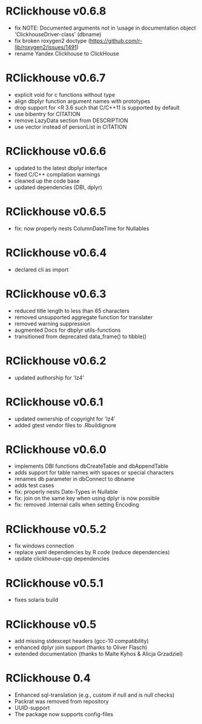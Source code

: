 RClickhouse v0.6.8
==============

 * fix NOTE: Documented arguments not in \usage in documentation object 'ClickhouseDriver-class' (dbname)
 * fix broken roxygen2 doctype (https://github.com/r-lib/roxygen2/issues/1491)
 * rename Yandex Clickhouse to ClickHouse

RClickhouse v0.6.7
==============

 * explicit void for c functions without type
 * align dbplyr function argument names with prototypes
 * drop support for <R 3.6 such that C/C++11 is supported by default
 * use bibentry for CITATION
 * remove LazyData section from DESCRIPTION
 * use vector instead of personList in CITATION

RClickhouse v0.6.6
==============

 * updated to the latest dbplyr interface
 * fixed C/C++ compilation warnings
 * cleaned up the code base
 * updated dependencies (DBI, dplyr)


RClickhouse v0.6.5
==============

 * fix: now properly nests ColumnDateTime for Nullables
 
RClickhouse v0.6.4
==============

 * declared cli as import

RClickhouse v0.6.3
==============

 * reduced title length to less than 65 characters
 * removed unsupported aggregate function for translater
 * removed warning suppression
 * augmented Docs for dbplyr utils-functions
 * transitioned from deprecated data_frame() to tibble()

RClickhouse v0.6.2
==============

 * updated authorship for 'lz4'

RClickhouse v0.6.1
==============

 * updated ownership of copyright for 'lz4'
 * added gtest vendor files to .Rbuildignore

RClickhouse v0.6.0
==============

 * implements DBI functions dbCreateTable and dbAppendTable
 * adds support for table names with spaces or special characters
 * renames db parameter in dbConnect to dbname
 * adds test cases
 * fix: properly nests Date-Types in Nullable
 * fix: join on the same key when using dplyr is now possible
 * fix: removed .Internal calls when setting Encoding


RClickhouse v0.5.2
==============

 * fix windows connection
 * replace yaml dependencies by R code (reduce dependencies)
 * update clickhouse-cpp dependencies


RClickhouse v0.5.1
==============

 * fixes solaris build


RClickhouse v0.5
==============

 * add missing stdexcept headers (gcc-10 compatibility)
 * enhanced dplyr join support (thanks to Oliver Flasch)
 * extended documentation (thanks to Malte Kyhos & Alicja Grzadziel)


RClickhouse 0.4
==============

 * Enhanced sql-translation (e.g., custom if null and is null checks)
 * Packrat was removed from repository
 * UUID-support
 * The package now supports config-files
